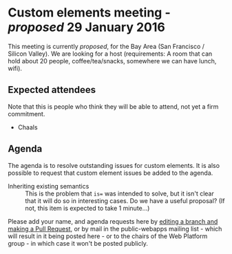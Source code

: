 <!DOCTYPE html>
<html>
 <head>
  <meta charset="utf-8">
  <title>29 January 2016 Custom elements meeting</title>
 </head>
 <body>
  <h1>Custom elements meeting - <em>proposed</em> 29 January 2016</h1>

  <p>This meeting is currently <em>proposed</em>, for the Bay Area (San Francisco / Silicon Valley). We are looking for a host (requirements: A room that can hold about 20 people, coffee/tea/snacks, somewhere we can have lunch, wifi).</p>

  <h2>Expected attendees</h2>
  <p>Note that this is people who think they will be able to attend, not yet a firm commitment.</p>

  <ul>
   <li>Chaals</li>
  </ul>

  <h2>Agenda</h2>
  <p>The agenda is to resolve outstanding issues for custom elements. It is also possible to request that custom element issues be added to the agenda.</p>
  <dl>
   <dt>Inheriting existing semantics</dt>
    <dd>This is the problem that <code>is=</code> was intended to solve, but it isn't clear that it will do so in interesting cases. Do we have a useful proposal? (If not, this item is expected to take 1 minute…)</dd>
  </dl>


  <p>Please add your name, and agenda requests here by <a href="https://github.com/w3c/WebPlatformWG/blob/gh-pages/meetings/16janWC.md">editing a branch and making a Pull Request</a>, or by mail in the public-webapps mailing list - which will result in it being posted here - or to the chairs of the Web Platform group - in which case it won't be posted publicly.</p>

 </body>
</html>
